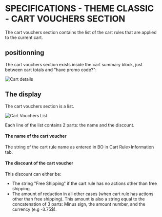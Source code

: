 # SPECIFICATIONS - THEME CLASSIC - CART VOUCHERS SECTION

The cart vouchers section contains the list of the cart rules that are applied to the current cart.
## positionning
The cart vouchers section exists inside the cart summary block, just between cart totals and "have promo code?":

![Cart details](../../.gitbook/assets/themes/front/classic-theme/cart-summary-section-in-cart-page.png)


## The display
The cart vouchers section is a list.

![Cart Vouchers List](../../.gitbook/assets/themes/front/classic-theme/cart-vouchers-section-in-cart-page.png)

Each line of the list contains 2 parts: the name and the discount.
#### The name of the cart voucher
The string of the cart rule name as entered in BO in Cart Rule>Information tab.
#### The discount of the cart voucher
This discount can either be:
* The string "Free Shipping" if the cart rule has no actions other than free shipping.
* The amount of reduction in all other cases (when cart rule has actions other than free shipping).
This amount is also a string equal to the concatenation of 3 parts: Minus sign, the amount number, and the currency (e.g -3.75$).

